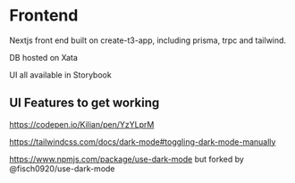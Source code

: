 # Frontend

Nextjs front end built on create-t3-app, including prisma, trpc and tailwind.

DB hosted on Xata

UI all available in Storybook

## UI Features to get working

https://codepen.io/Kilian/pen/YzYLprM

https://tailwindcss.com/docs/dark-mode#toggling-dark-mode-manually

https://www.npmjs.com/package/use-dark-mode but forked by @fisch0920/use-dark-mode
